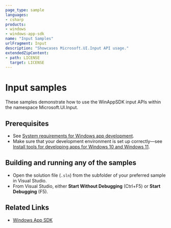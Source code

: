 ```yaml
---
page_type: sample
languages:
- csharp
products:
- windows
- windows-app-sdk
name: "Input Samples"
urlFragment: Input
description: "Showcases Microsoft.UI.Input API usage."
extendedZipContent:
- path: LICENSE
  target: LICENSE
---
```


# Input samples

These samples demonstrate how to use the WinAppSDK input APIs within the namespace Microsoft.UI.Input.

## Prerequisites

* See [System requirements for Windows app development](https://docs.microsoft.com/windows/apps/windows-app-sdk/system-requirements).
* Make sure that your development environment is set up correctly&mdash;see [Install tools for developing apps for Windows 10 and Windows 11](https://docs.microsoft.com/windows/apps/windows-app-sdk/set-up-your-development-environment).

## Building and running any of the samples

* Open the solution file (`.sln`) from the subfolder of your preferred sample in Visual Studio.
* From Visual Studio, either **Start Without Debugging** (Ctrl+F5) or **Start Debugging** (F5).

## Related Links

- [Windows App SDK](https://docs.microsoft.com/windows/apps/windows-app-sdk/)